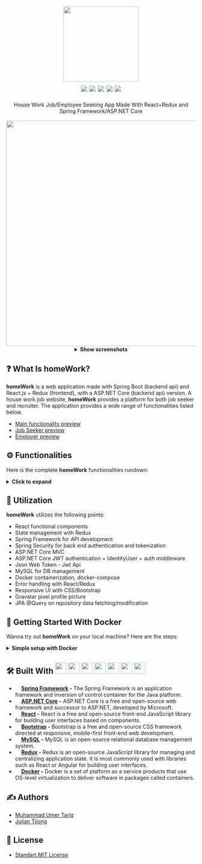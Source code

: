 <div align="center">
  <h1>
    <img src="https://user-images.githubusercontent.com/53683415/229388736-68c19abe-1555-4e15-b0d2-ecc622a0776e.png" width="200">
    <br>
    <img src="https://img.shields.io/badge/react-v17.0-white">
    <img src="https://img.shields.io/badge/java-v17-white">
    <img src="https://img.shields.io/badge/redux-v7.2-white">
    <img src="https://img.shields.io/badge/spring-v3.0-white">
    <img src="https://img.shields.io/badge/asp.net core-v6.0-white">
  </h1>
   House Work Job/Employee Seeking App Made With React+Redux and Spring Framework/ASP.NET Core
   <br>
</div>
<br>
<div align="center">
  <img src="https://github.com/juliantjg/homeWork/blob/main/readme-assets/all.gif" width="600">
</div>

<div align="center">
<details>
  
 <summary><b>Show screenshots</b></summary>
<div align="center">
  <br>
  <img src="https://user-images.githubusercontent.com/53683415/229389740-3ae0e967-763e-4785-90c7-14b03830400e.png" width="300">
  <img src="https://user-images.githubusercontent.com/53683415/229389849-4aedd2a5-0136-465b-bae0-9ee431a734f5.png" width="300">
  <img src="https://user-images.githubusercontent.com/53683415/229390115-018b94bf-06cf-425a-842d-7492d5e66ed5.png" width="300">
  <br>
</div>
  
</details>
</div>

## :question: What Is homeWork?
<b>homeWork</b> is a web application made with Spring Boot (backend api) and React.js + Redux (frontend), with a ASP.NET Core (backend api) version. A house work job website, <b>homeWork</b> provides a platform for both job seeker and recruiter. The application provides a wide range of functionalities listed below.
- [Main functionality preview](https://youtu.be/PoEHn59womA)
- [Job Seeker preview](https://youtu.be/jqqa_wIk9Ow)
- [Employer preview](https://youtu.be/3dFc_x0IZWA)

## ⚙️ Functionalities
Here is the complete <b>homeWork</b> functionalities rundown:
<details>
 <summary><b>Click to expand</b></summary>
 <br />
 
 1. Authentication with Spring Security (backend) + React (frontend)
 2. Registering as Job Seeker or Job Creator
 3. Route protection (only authenticated users can access the functionalitites)
 4. User functionalities separated by roles (job creator/job seeker)
 5. Create/update/delete jobs as a job creator
 6. Applying for a job as a job seeker
 7. Managing applications on application dashboard as job creator (accept/reject an application)
 8. Dashboard separation for different roles
 9. Jobs marketplace
 10. Job types with different thumbnails
 11. User profile page with unique gravatar image
 12. Proper statuses on job (pending/accepted/rejected application)
 13. Responsive sidebar
 14. View all my posted jobs as job creator
 
</details>

## :hammer: Utilization
<b>homeWork</b> utilizes the following points:
- React functional components
- State management with Redux
- Spring Framework for API development
- Spring Security for back end authentication and tokenization
- ASP.NET Core MVC
- ASP.NET Core JWT authentication + IdentityUser + auth middleware
- Json Web Token - Jwt Api
- MySQL for DB management
- Docker containerization, docker-compose
- Error handling with React/Redux
- Responsive UI with CSS/Bootstrap
- Gravatar pixel profile picture
- JPA @Query on repository data fetching/modification

## :whale: Getting Started With Docker
Wanna try out <b>homeWork</b> on your local machine? Here are the steps:
<details>
 <summary><b>Simple setup with Docker</b></summary>
 <br />
 
 Both the frontend and backend (and MySQL database) were containerized within separate Docker containers, as provided [here](https://github.com/juliantjg?tab=packages&repo_name=homeWork):
 <br />
 ![image](https://user-images.githubusercontent.com/53683415/230527901-133bb8f4-25f2-462d-9d7b-89fabfa3ded9.png#gh-dark-mode-only)
 ![image](https://user-images.githubusercontent.com/53683415/230527979-822d73f7-868a-403e-96e1-3c68f3f0b28f.png#gh-light-mode-only)

 1. Create a file `docker-compose.yml` with the following content (you can also find it [here](https://github.com/juliantjg/homeWork/blob/main/docker-compose.yml)):
 ```yml
version: '3'
services:
  db:
    image: mysql:8
    restart: always
    ports:
      - 3307:3306
    environment:
      MYSQL_DATABASE: homework
      MYSQL_USER: newuser
      MYSQL_PASSWORD: password
      MYSQL_ROOT_PASSWORD: password
  server:
    image: ghcr.io/juliantjg/homework-backend:latest
    restart: always
    ports:
      - 8080:8080
    depends_on:
      - db
    environment:
      SPRING_DATASOURCE_URL: jdbc:mysql://db:3306/homework?autoReconnect=true

  frontend:
    image: ghcr.io/juliantjg/homework-frontend:latest
    ports:
      - 3000:3000
 ```
 
  2. Run the `docker-compose.yml` to start up the backend (server), frontend (frontend) and MySQL (db). (Please make sure your local port `:3000` and `:8080` aren't in use):
  ```sh
  $ docker-compose up
  
  =======================================================
  Starting springdeploy_server_1         ... done
  Starting springdeploy_frontend_1       ... done
  Starting springdeploy_db_1             ... done
  =======================================================
  ```
  
  3. Access the application by entering `localhost:3000` on your browser:

  <img src="https://user-images.githubusercontent.com/53683415/230530173-d507cf61-7078-4040-b1a3-2a0a3a8f594e.png" width="600">
  
  4. Done! Now you can login. The database have been seeded, thus you can find jobs on the Hunt Jobs dashboard. Here is an employer credential (you can also sign up as one):
  ```
  email: employer@email.com
  password: password
  ```
 
</details>

## 🛠️ Built With <img src="https://user-images.githubusercontent.com/53683415/229395886-517660d1-0abe-4d41-86d0-1d9ffbb5b9ba.png" width="30"> <img src="https://github.com/juliantjg/homeWork/assets/53683415/2aa99df7-3eec-43c9-aa86-e217a75b7877" width="30"> <img src="https://user-images.githubusercontent.com/53683415/223294710-a2ba9d4c-c680-497a-9b71-101f2186fc49.png" width="30"> <img src="https://user-images.githubusercontent.com/53683415/223313723-71cdde37-3494-44e8-80cb-01edecb3311c.png" width="30"> <img src="https://user-images.githubusercontent.com/53683415/224955579-a1ed2e8c-3ab7-41e1-b129-f37466f77c05.png" width="30"> <img src="https://user-images.githubusercontent.com/53683415/223313847-3cf57f1a-11fd-4963-a1df-b3895e478119.png" width="30"> <img src="https://user-images.githubusercontent.com/53683415/224954200-33f50594-34e2-43b6-81e9-f3c0bb269f97.png" width="30">
- <img src="https://user-images.githubusercontent.com/53683415/229395886-517660d1-0abe-4d41-86d0-1d9ffbb5b9ba.png" width="12"> <b><a href="https://spring.io/">Spring Framework</a> -</b> The Spring Framework is an application framework and inversion of control container for the Java platform.
- <img src="https://github.com/juliantjg/homeWork/assets/53683415/2aa99df7-3eec-43c9-aa86-e217a75b7877" width="12"> <b><a href="https://learn.microsoft.com/en-us/aspnet/core/introduction-to-aspnet-core?view=aspnetcore-7.0">ASP.NET Core</a> -</b> ASP.NET Core is a free and open-source web framework and successor to ASP.NET, developed by Microsoft.
- <img src="https://user-images.githubusercontent.com/53683415/223294710-a2ba9d4c-c680-497a-9b71-101f2186fc49.png" width="12"> <b><a href="https://reactjs.org/">React</a> -</b> React is a free and open-source front-end JavaScript library for building user interfaces based on components.
- <img src="https://user-images.githubusercontent.com/53683415/223313723-71cdde37-3494-44e8-80cb-01edecb3311c.png" width="12"> <b><a href="https://getbootstrap.com/">Bootstrap</a> -</b> Bootstrap is a free and open-source CSS framework directed at responsive, mobile-first front-end web development.
- <img src="https://user-images.githubusercontent.com/53683415/224955579-a1ed2e8c-3ab7-41e1-b129-f37466f77c05.png" width="12"> <b><a href="https://www.mysql.com/">MySQL</a> -</b> MySQL is an open-source relational database management system.
- <img src="https://user-images.githubusercontent.com/53683415/223313847-3cf57f1a-11fd-4963-a1df-b3895e478119.png" width="12"> <b><a href="https://redux.js.org/">Redux</a> -</b> Redux is an open-source JavaScript library for managing and centralizing application state. It is most commonly used with libraries such as React or Angular for building user interfaces.
- <img src="https://user-images.githubusercontent.com/53683415/224954200-33f50594-34e2-43b6-81e9-f3c0bb269f97.png" width="12"> <b><a href="https://www.docker.com/">Docker</a> -</b> Docker is a set of platform as a service products that use OS-level virtualization to deliver software in packages called containers.

## ✍️ Authors
- [Muhammad Umer Tariq](https://www.linkedin.com/in/muhammad-umer-tariq-bbaa91182/)
- [Julian Tjiong](https://juliantjg.github.io/)

## :scroll: License
- [Standart MIT License](https://github.com/juliantjg/homeWork/blob/main/LICENSE.md)

